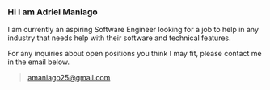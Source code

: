 ### Hi I am Adriel Maniago

I am currently an aspiring Software Engineer looking for a job to help in any industry that needs help
with their software and technical features.

For any inquiries about open positions you think I may fit, please contact me in the email below.

> amaniago25@gmail.com
